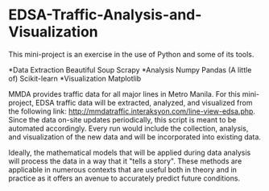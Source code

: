 # EDSA-Traffic-Analysis-and-Visualization

This mini-project is an exercise in the use of Python and some of its tools.

*Data Extraction
  Beautiful Soup
  Scrapy
*Analysis
  Numpy
  Pandas
  (A little of) Scikit-learn
*Visualization
  Matplotlib

MMDA provides traffic data for all major lines in Metro Manila. For this mini-project, EDSA traffic data will be extracted, analyzed, and visualized from the following link: http://mmdatraffic.interaksyon.com/line-view-edsa.php. Since the data on-site updates periodically, this script is meant to be automated accordingly. Every run would include the collection, analysis, and visualization of the new data and will be incorporated into existing data.

Ideally, the mathematical models that will be applied during data analysis will process the data in a way that it "tells a story". These methods are applicable in numerous contexts that are useful both in theory and in practice as it offers an avenue to accurately predict future conditions. 
  
